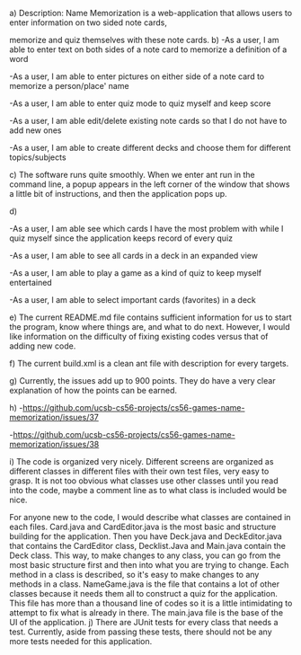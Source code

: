 a) Description: Name Memorization is a web-application that allows users to enter information on two sided note cards,

memorize and quiz themselves with these note cards.
b) 
-As a user, I am able to enter text on both sides of a note card to memorize a definition of a word

-As a user, I am able to enter pictures on either side of a note card to memorize a person/place' name

-As a user, I am able to enter quiz mode to quiz myself and keep score

-As a user, I am able edit/delete existing note cards so that I do not have to add new ones

-As a user, I am able to create different decks and choose them for different topics/subjects 

c) The software runs quite smoothly. When we enter ant run in the command line, a popup appears in the left corner of the
window that shows a little bit of instructions, and then the application pops up.

d)

-As a user, I am able see which cards I have the most problem with while I quiz myself since the application keeps record of
every quiz

-As a user, I am able to see all cards in a deck in an expanded view

-As a user, I am able to play a game as a kind of quiz to keep myself entertained

-As a user, I am able to select important cards (favorites) in a deck 

e) The current README.md file contains sufficient information for us to start the program, know where things are, and what to 
do next. However, I would like information on the difficulty of fixing existing codes versus that of adding new code.

f) The current build.xml is a clean ant file with description for every targets.

g) Currently, the issues add up to 900 points. They do have a very clear explanation of how the points can be earned.

h) 
-https://github.com/ucsb-cs56-projects/cs56-games-name-memorization/issues/37

-https://github.com/ucsb-cs56-projects/cs56-games-name-memorization/issues/38

i) The code is organized very nicely. Different screens are organized as different classes in different files with their own
test files, very easy to grasp. It is not too obvious what classes use other classes until you read into the code, maybe a 
comment line as to what class is included would be nice.

For anyone new to the code, I would describe what classes are contained in each files. Card.java and CardEditor.java is the 
most basic and structure building for the application. Then you have Deck.java and DeckEditor.java that contains the 
CardEditor class, Decklist.Java and Main.java contain the Deck class. This way, to make changes to any class, you can go from 
the most basic structure first and then into what you are trying to change. Each method in a class is described, so it's easy 
to make changes to any methods in a class. NameGame.java is the file that contains a lot of other classes because it needs 
them all to construct a quiz for the application. This file has more than a thousand line of codes so it is a little
intimidating to attempt to fix what is already in there.
The main.java file is the base of the UI of the application. 
j) There are JUnit tests for every class that needs a test. Currently, aside from passing these tests, there should not be 
any more tests needed for this application.
